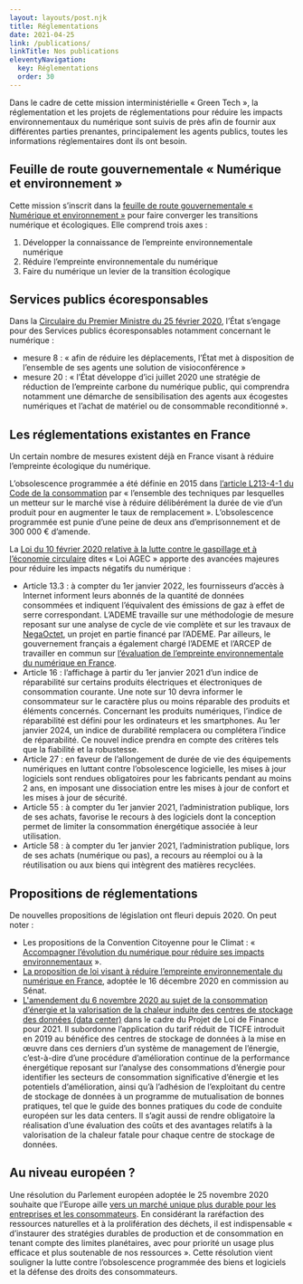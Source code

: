 ```yaml
---
layout: layouts/post.njk
title: Réglementations
date: 2021-04-25
link: /publications/
linkTitle: Nos publications
eleventyNavigation:
  key: Réglementations
  order: 30
---
```


Dans le cadre de cette mission interministérielle « Green Tech », la réglementation et les projets de réglementations pour réduire les impacts environnementaux du numérique sont suivis de près afin de fournir aux différentes parties prenantes, principalement les agents publics, toutes les informations réglementaires dont ils ont besoin.

## Feuille de route gouvernementale « Numérique et environnement »

Cette mission s’inscrit dans la [feuille de route gouvernementale « Numérique et environnement »](https://www.ecologie.gouv.fr/numerique-et-environnement-feuille-route) pour faire converger les transitions numérique et écologiques. Elle comprend trois axes :

1. Développer la connaissance de l’empreinte environnementale numérique
2. Réduire l’empreinte environnementale du numérique
3. Faire du numérique un levier de la transition écologique

## Services publics écoresponsables

Dans la [Circulaire du Premier Ministre du 25 février 2020](https://www.legifrance.gouv.fr/download/pdf/circ?id=44936), l’État s’engage pour des Services publics écoresponsables notamment concernant le numérique :

* mesure 8 : « afin de réduire les déplacements, l’État met à disposition de l’ensemble de ses agents une solution de visioconférence »
* mesure 20 : « l’État développe d’ici juillet 2020 une stratégie de réduction de l’empreinte carbone du numérique public, qui comprendra notamment une démarche de sensibilisation des agents aux écogestes numériques et l’achat de matériel ou de consommable reconditionné ».

## Les réglementations existantes en France

Un certain nombre de mesures existent déjà en France visant à réduire l’empreinte écologique du numérique.

L’obsolescence programmée a été définie en 2015 dans [l’article L213-4-1 du Code de la consommation](https://www.legifrance.gouv.fr/codes/article_lc/LEGIARTI000031053376/2015-08-19) par « l’ensemble des techniques par lesquelles un metteur sur le marché vise à réduire délibérément la durée de vie d’un produit pour en augmenter le taux de remplacement ». L’obsolescence programmée est punie d’une peine de deux ans d’emprisonnement et de 300 000 € d’amende.

La [Loi du 10 février 2020 relative à la lutte contre le gaspillage et à l’économie circulaire](https://www.legifrance.gouv.fr/jorf/id/JORFTEXT000041553759/) dites « Loi AGEC » apporte des avancées majeures pour réduire les impacts négatifs du numérique :

* Article 13.3 : à compter du 1er janvier 2022, les fournisseurs d’accès à Internet informent leurs abonnés de la quantité de données consommées et indiquent l’équivalent des émissions de gaz à effet de serre correspondant. L’ADEME travaille sur une méthodologie de mesure reposant sur une analyse de cycle de vie complète et sur les travaux de [NegaOctet](https://negaoctet.org/), un projet en partie financé par l’ADEME. Par ailleurs, le gouvernement français a également chargé l’ADEME et l’ARCEP de travailler en commun sur [l’évaluation de l’empreinte environnementale du numérique en France](https://www.arcep.fr/la-regulation/grands-dossiers-thematiques-transverses/lempreinte-environnementale-des-reseaux.html).
* Article 16 : l’affichage à partir du 1er janvier 2021 d’un indice de réparabilité sur certains produits électriques et électroniques de consommation courante. Une note sur 10 devra informer le consommateur sur le caractère plus ou moins réparable des produits et éléments concernés. Concernant les produits numériques, l’indice de réparabilité est défini pour les ordinateurs et les smartphones. Au 1er janvier 2024, un indice de durabilité remplacera ou complétera l’indice de réparabilité. Ce nouvel indice prendra en compte des critères tels que la fiabilité et la robustesse.
* Article 27 : en faveur de l’allongement de durée de vie des équipements numériques en luttant contre l’obsolescence logicielle, les mises à jour logiciels sont rendues obligatoires pour les fabricants pendant au moins 2 ans, en imposant une dissociation entre les mises à jour de confort et les mises à jour de sécurité.
* Article 55 : à compter du 1er janvier 2021, l’administration publique, lors de ses achats, favorise le recours à des logiciels dont la conception permet de limiter la consommation énergétique associée à leur utilisation.
* Article 58 : à compter du 1er janvier 2021, l’administration publique, lors de ses achats (numérique ou pas), a recours au réemploi ou à la réutilisation ou aux biens qui intègrent des matières recyclées.

## Propositions de réglementations

De nouvelles propositions de législation ont fleuri depuis 2020. On peut noter :

* Les propositions de la Convention Citoyenne pour le Climat : « [Accompagner l’évolution du numérique pour réduire ses impacts environnementaux](https://propositions.conventioncitoyennepourleclimat.fr/objectif/accompagner-levolution-du-numerique-pour-reduire-ses-impacts-environnementaux/) ».
* [La proposition de loi visant à réduire l’empreinte environnementale du numérique en France](http://www.senat.fr/fileadmin/Fichiers/Images/redaction_multimedia/2020/2020-Documents_pdf/20201014-PPL_Empreinte_environnemetale_du_numerique.pdf), adoptée le 16 décembre 2020 en commission au Sénat.
* [L'amendement du 6 novembre 2020 au sujet de la consommation d’énergie et la valorisation de la chaleur induite des centres de stockage des données (data center)](http://www.assemblee-nationale.fr/dyn/15/amendements/3360C/AN/3241.pdf) dans le cadre du Projet de Loi de Finance pour 2021. Il subordonne l’application du tarif réduit de TICFE introduit en 2019 au bénéfice des centres de stockage de données à la mise en œuvre dans ces derniers d’un système de management de l’énergie, c’est-à-dire d’une procédure d’amélioration continue de la performance énergétique reposant sur l’analyse des consommations d’énergie pour identifier les secteurs de consommation significative d’énergie et les potentiels d’amélioration, ainsi qu’à l’adhésion de l’exploitant du centre de stockage de données à un programme de mutualisation de bonnes pratiques, tel que le guide des bonnes pratiques du code de conduite européen sur les data centers. Il s’agit aussi de rendre obligatoire la réalisation d’une évaluation des coûts et des avantages relatifs à la valorisation de la chaleur fatale pour chaque centre de stockage de données.

## Au niveau européen ?

Une résolution du Parlement européen adoptée le 25 novembre 2020 souhaite que l’Europe aille [vers un marché unique plus durable pour les entreprises et les consommateurs](https://www.europarl.europa.eu/doceo/document/TA-9-2020-0318_FR.html). En considérant la raréfaction des ressources naturelles et à la prolifération des déchets, il est indispensable « d’instaurer des stratégies durables de production et de consommation en tenant compte des limites planétaires, avec pour priorité un usage plus efficace et plus soutenable de nos ressources ». Cette résolution vient souligner la lutte contre l’obsolescence programmée des biens et logiciels et la défense des droits des consommateurs.
